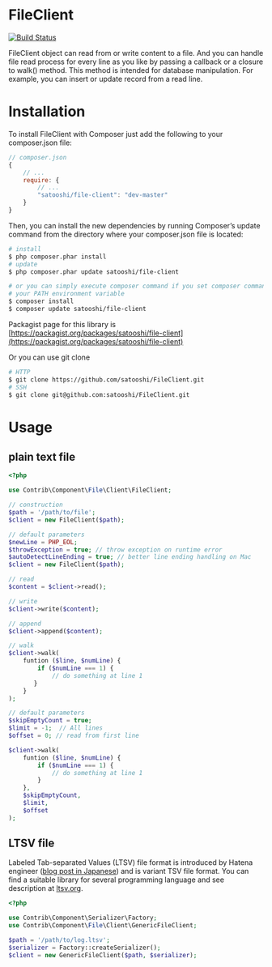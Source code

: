 FileClient
==========

[![Build Status](https://travis-ci.org/satooshi/FileClient.png?branch=master)](https://travis-ci.org/satooshi/FileClient)

FileClient object can read  from or write content to a file. And you can handle file read process for every line as you like by passing a callback or a closure to walk() method. This method is intended for database manipulation. For example, you can insert or update record from a read line.

# Installation

To install FileClient with Composer just add the following to your composer.json file:

```js
// composer.json
{
    // ...
    require: {
        // ...
        "satooshi/file-client": "dev-master"
    }
}
```

Then, you can install the new dependencies by running Composer’s update command from the directory where your composer.json file is located:

```sh
# install
$ php composer.phar install
# update
$ php composer.phar update satooshi/file-client

# or you can simply execute composer command if you set composer command to
# your PATH environment variable
$ composer install
$ composer update satooshi/file-client
```

Packagist page for this library is [https://packagist.org/packages/satooshi/file-client](https://packagist.org/packages/satooshi/file-client)

Or you can use git clone

```sh
# HTTP
$ git clone https://github.com/satooshi/FileClient.git
# SSH
$ git clone git@github.com:satooshi/FileClient.git
```

# Usage

## plain text file
```php
<?php

use Contrib\Component\File\Client\FileClient;

// construction
$path = '/path/to/file';
$client = new FileClient($path);

// default parameters
$newLine = PHP_EOL;
$throwException = true; // throw exception on runtime error
$autoDetectLineEnding = true; // better line ending handling on Mac
$client = new FileClient($path);

// read
$content = $client->read();

// write
$client->write($content);

// append
$client->append($content);

// walk
$client->walk(
    funtion ($line, $numLine) {
        if ($numLine === 1) {
            // do something at line 1
       }
    }
);

// default parameters
$skipEmptyCount = true; 
$limit = -1;  // All lines
$offset = 0; // read from first line

$client->walk(
    funtion ($line, $numLine) {
        if ($numLine === 1) {
            // do something at line 1
        }
    },
    $skipEmptyCount,
    $limit,
    $offset
);
```

## LTSV file

Labeled Tab-separated Values (LTSV) file format is introduced by Hatena engineer ([blog post in Japanese](http://stanaka.hatenablog.com/entry/2013/02/05/214833)) and is variant TSV file format. You can find a suitable library for several programming language and see description at [ltsv.org](http://ltsv.org/).

```php
<?php

use Contrib\Component\Serializer\Factory;
use Contrib\Component\File\Client\GenericFileClient;

$path = '/path/to/log.ltsv';
$serializer = Factory::createSerializer();
$client = new GenericFileClient($path, $serializer);

```

